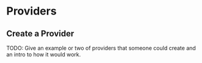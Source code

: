# Providers

## Create a Provider

TODO: Give an example or two of providers that someone could create and an intro to how it would work.